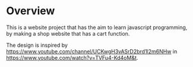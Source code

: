 # Overview

This is a website project that has the aim to learn javascript programming, by making a shop website that has a cart function.

The design is inspired by https://www.youtube.com/channel/UCKwgH3vASrD2brd1l2m6NHw in https://www.youtube.com/watch?v=TVFu4-Kd4oM&t.